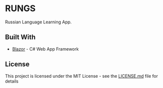 # RUNGS

Russian Language Learning App.

## Built With

* [Blazor](https://dotnet.microsoft.com/en-us/apps/aspnet/web-apps/blazor) - C# Web App Framework

## License

This project is licensed under the MIT License - see the [LICENSE.md](LICENSE.md) file for details